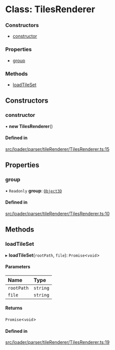 # Class: TilesRenderer

### Constructors

- [constructor](TilesRenderer.md#constructor)

### Properties

- [group](TilesRenderer.md#group)

### Methods

- [loadTileSet](TilesRenderer.md#loadtileset)

## Constructors

### constructor

• **new TilesRenderer**()

#### Defined in

[src/loader/parser/tileRenderer/TilesRenderer.ts:15](https://github.com/Orillusion/orillusion/blob/main/src/loader/parser/tileRenderer/TilesRenderer.ts#L15)

## Properties

### group

• `Readonly` **group**: [`Object3D`](Object3D.md)

#### Defined in

[src/loader/parser/tileRenderer/TilesRenderer.ts:10](https://github.com/Orillusion/orillusion/blob/main/src/loader/parser/tileRenderer/TilesRenderer.ts#L10)

## Methods

### loadTileSet

▸ **loadTileSet**(`rootPath`, `file`): `Promise`<`void`\>

#### Parameters

| Name | Type |
| :------ | :------ |
| `rootPath` | `string` |
| `file` | `string` |

#### Returns

`Promise`<`void`\>

#### Defined in

[src/loader/parser/tileRenderer/TilesRenderer.ts:19](https://github.com/Orillusion/orillusion/blob/main/src/loader/parser/tileRenderer/TilesRenderer.ts#L19)
